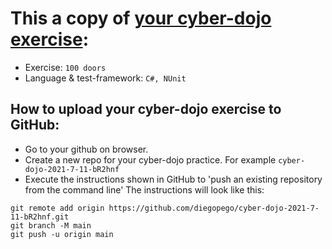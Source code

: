 # This a copy of [your cyber-dojo exercise](https://cyber-dojo.org/kata/edit/Dk2rKF):
- Exercise: `100 doors`
- Language & test-framework: `C#, NUnit`

## How to upload your cyber-dojo exercise to GitHub:
- Go to your github on browser.
- Create a new repo for your cyber-dojo practice. For example `cyber-dojo-2021-7-11-bR2hnf`
- Execute the instructions shown in GitHub to 'push an existing repository from the command line'
The instructions will look like this:
```
git remote add origin https://github.com/diegopego/cyber-dojo-2021-7-11-bR2hnf.git
git branch -M main
git push -u origin main
```
